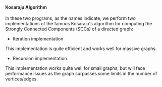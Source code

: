#### Kosaraju Algorithm

In these two programs, as the names indicate, we perform two implementations of the famous Kosaraju's algorithm
for computing the Strongly Connected Components (SCCs) of a directed graph:

* Iteration implementation

This implementation is quite efficient and works well for massive graphs.

* Recursion implementation

This implementation works quite well for small graphs; but will face performance issues as the graph surpasses
some limits in the number of vertices/edges.
